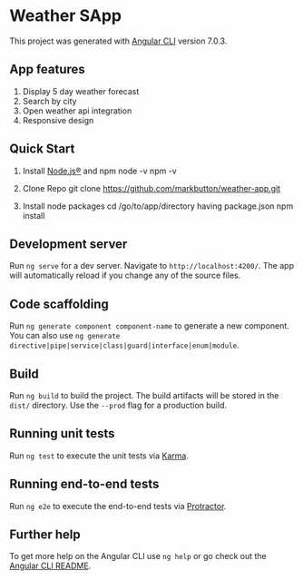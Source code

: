 # Weather SApp

This project was generated with [Angular CLI](https://github.com/angular/angular-cli) version 7.0.3.

## App features

1. Display 5 day weather forecast 
3. Search by city
4. Open weather api integration 
5. Responsive design

## Quick Start 
1. Install [Node.js®](https://nodejs.org/en/download) and npm
    node -v 
    npm -v
    
2. Clone Repo
    git clone https://github.com/markbutton/weather-app.git
    
3. Install node packages 
    cd /go/to/app/directory having package.json
    npm install

## Development server

Run `ng serve` for a dev server. Navigate to `http://localhost:4200/`. The app will automatically reload if you change any of the source files.

## Code scaffolding

Run `ng generate component component-name` to generate a new component. You can also use `ng generate directive|pipe|service|class|guard|interface|enum|module`.

## Build

Run `ng build` to build the project. The build artifacts will be stored in the `dist/` directory. Use the `--prod` flag for a production build.

## Running unit tests

Run `ng test` to execute the unit tests via [Karma](https://karma-runner.github.io).

## Running end-to-end tests

Run `ng e2e` to execute the end-to-end tests via [Protractor](http://www.protractortest.org/).

## Further help

To get more help on the Angular CLI use `ng help` or go check out the [Angular CLI README](https://github.com/angular/angular-cli/blob/master/README.md).
